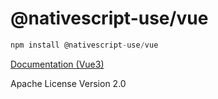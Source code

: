 # @nativescript-use/vue

```javascript
npm install @nativescript-use/vue
```

[Documentation (Vue3)](https://nativescriptuse-vue.netlify.app/)


Apache License Version 2.0
